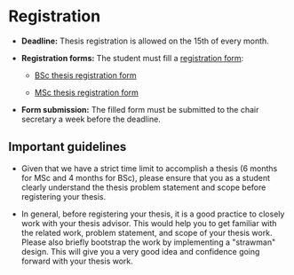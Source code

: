 # Registration

- **Deadline:** Thesis registration is allowed on the 15th of every month.

- **Registration forms:**  The student must fill a [registration form](https://www.in.tum.de/en/current-students/administrative-matters/thesis-guidelines-and-topics/): 

    - [BSc thesis registration form](https://www.in.tum.de/fileadmin/w00bws/in/2.Fur_Studierende/1.Bachelor_Studiengaenge/1.Informatik/4.Abschlussarbeit/anm_ba_info_V01.pdf)
        
    - [MSc thesis registration form](https://www.in.tum.de/fileadmin/w00bws/in/2.Fur_Studierende/2.Master_Studiengaenge/1.Informatik/6.Abschlussarbeit/masterthesis_Anmeldung_Info_EN_220113.pdf)

- **Form submission:** The filled form must be submitted to the chair secretary a week before the deadline. 


## Important guidelines

- Given that we have a strict time limit to accomplish a thesis (6 months for MSc and 4 months for BSc), please ensure that you as a student clearly understand the thesis problem statement and scope before registering your thesis.


- In general, before registering your thesis, it is a good practice to closely work with your thesis advisor. This would help you to get familiar with the related work, problem statement, and scope of your thesis work. Please also briefly bootstrap the work by implementing a "strawman" design. This will give you a very good idea and confidence going forward with your thesis work. 





 

